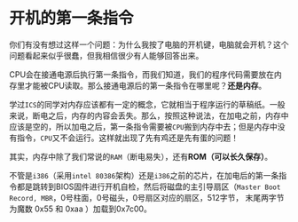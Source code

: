 # 开机的第一条指令

你们有没有想过这样一个问题：为什么我按了电脑的开机键，电脑就会开机？这个问题看起来似乎很蠢，但我相信很少有人能够回答出来。

CPU会在接通电源后执行第一条指令，而我们知道，我们的程序代码需要放在内存里才能被CPU读取。那么接通电源后的第一条指令在哪里呢？**还是内存**。

学过`ICS`的同学对内存应该都有一定的概念，它就相当于程序运行的草稿纸。一般来说，断电之后，内存的内容会丢失。那么，按照这种说法，在加电之前，内存中应该是空的，所以加电之后，第一条指令需要被`CPU`搬到内存中去；但是内存中没有指令，`CPU`又不会运行。这样就出现了先有鸡还是先有蛋的问题！

其实，内存中除了我们常说的`RAM`（断电易失），还有**ROM（可以长久保存）**。

不管是`i386`（采用`intel 80386`架构）还是`i386`之前的芯片，在加电后的第一条指令都是跳转到BIOS固件进行开机自检，然后将磁盘的主引导扇区（`Master Boot Record, MBR`，0号柱面，0号磁头，0号扇区对应的扇区，512字节， 末尾两字节为魔数 0x55 和 0xaa ）加载到0x7c00。

